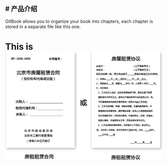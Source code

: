## # 产品介绍

GitBook allows you to organize your book into chapters, each chapter is stored in a separate file like this one.
# This is![](assets/111/untitled.png)

